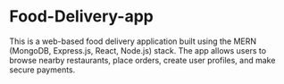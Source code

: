 # Food-Delivery-app
This is a web-based food delivery application built using the MERN (MongoDB, Express.js, React, Node.js) stack. The app allows users to browse nearby restaurants, place orders, create user profiles, and make secure payments.
